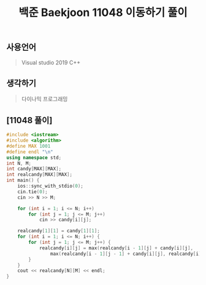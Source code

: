 ﻿---
title: "백준 Baekjoon 11048 이동하기 풀이"
categories: Algorithm
comments: true
---

## 사용언어
 > Visual studio 2019 C++ 

## 생각하기
  > 다이나믹 프로그래밍

## [11048 풀이]

```c++
#include <iostream>
#include <algorithm>
#define MAX 1001
#define endl "\n"
using namespace std;
int N, M;
int candy[MAX][MAX];
int realcandy[MAX][MAX];
int main() {
	ios::sync_with_stdio(0);
	cin.tie(0);
	cin >> N >> M;

	for (int i = 1; i <= N; i++)
		for (int j = 1; j <= M; j++)
			cin >> candy[i][j];

	realcandy[1][1] = candy[1][1];
	for (int i = 1; i <= N; i++) {
		for (int j = 1; j <= M; j++) {
			realcandy[i][j] = max(realcandy[i - 1][j] + candy[i][j],
				max(realcandy[i - 1][j - 1] + candy[i][j], realcandy[i][j - 1] + candy[i][j]));
		}
	}
	cout << realcandy[N][M] << endl;
}
```